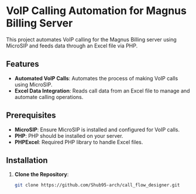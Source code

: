 # VoIP Calling Automation for Magnus Billing Server

This project automates VoIP calling for the Magnus Billing server using MicroSIP and feeds data through an Excel file via PHP.

## Features

- **Automated VoIP Calls**: Automates the process of making VoIP calls using MicroSIP.
- **Excel Data Integration**: Reads call data from an Excel file to manage and automate calling operations.

## Prerequisites

- **MicroSIP**: Ensure MicroSIP is installed and configured for VoIP calls.
- **PHP**: PHP should be installed on your server.
- **PHPExcel**: Required PHP library to handle Excel files.

## Installation

1. **Clone the Repository**:
   ```bash
   git clone https://github.com/Shub95-arch/call_flow_designer.git
